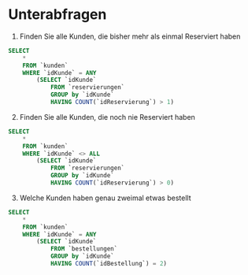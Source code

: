 # Unterabfragen

1. Finden Sie alle Kunden, die bisher mehr als einmal Reserviert haben
```SQL
SELECT
    *
    FROM `kunden`
    WHERE `idKunde` = ANY
        (SELECT `idKunde`
            FROM `reservierungen`
            GROUP by `idKunde`
            HAVING COUNT(`idReservierung`) > 1)
```

2. Finden Sie alle Kunden, die noch nie Reserviert haben
```SQL
SELECT
    *
    FROM `kunden`
    WHERE `idKunde` <> ALL
        (SELECT `idKunde`
            FROM `reservierungen`
            GROUP by `idKunde`
            HAVING COUNT(`idReservierung`) > 0)
```

3. Welche Kunden haben genau zweimal etwas bestellt
```SQL
SELECT
    *
    FROM `kunden`
    WHERE `idKunde` = ANY
        (SELECT `idKunde`
            FROM `bestellungen`
            GROUP by `idKunde`
            HAVING COUNT(`idBestellung`) = 2)
```
